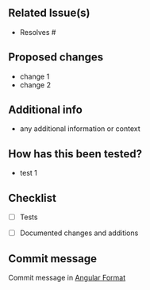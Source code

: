 ## Related Issue(s)

- Resolves #

## Proposed changes

- change 1
- change 2

## Additional info

- any additional information or context

## How has this been tested?

- test 1

## Checklist

- [ ] Tests
- [ ] Documented changes and additions


## Commit message

Commit message in [Angular Format](https://github.com/angular/angular/blob/main/CONTRIBUTING.md#commit)
